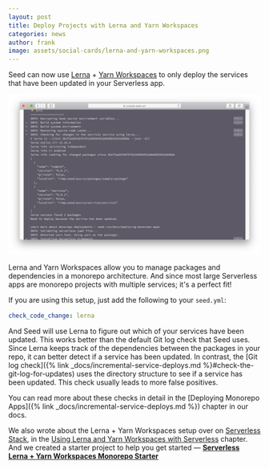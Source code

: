 ```yaml
---
layout: post
title: Deploy Projects with Lerna and Yarn Workspaces
categories: news
author: frank
image: assets/social-cards/lerna-and-yarn-workspaces.png
---
```


Seed can now use [Lerna](https://lerna.js.org) + [Yarn Workspaces](https://classic.yarnpkg.com/en/docs/workspaces/) to only deploy the services that have been updated in your Serverless app.

![Lerna check in Seed build log](/assets/blog/deploy-projects-with-lerna-and-yarn-workspaces/lerna-check-in-seed-build-log.png)

Lerna and Yarn Workspaces allow you to manage packages and dependencies in a monorepo architecture. And since most large Serverless apps are monorepo projects with multiple services; it's a perfect fit!

If you are using this setup, just add the following to your `seed.yml`:

``` yml
check_code_change: lerna
```

And Seed will use Lerna to figure out which of your services have been updated. This works better than the default Git log check that Seed uses. Since Lerna keeps track of the dependencies between the packages in your repo, it can better detect if a service has been updated. In contrast, the [Git log check]({% link _docs/incremental-service-deploys.md %}#check-the-git-log-for-updates) uses the directory structure to see if a service has been updated. This check usually leads to more false positives.

You can read more about these checks in detail in the [Deploying Monorepo Apps]({% link _docs/incremental-service-deploys.md %}) chapter in our docs.

We also wrote about the Lerna + Yarn Workspaces setup over on [Serverless Stack](https://serverless-stack.com/), in the [Using Lerna and Yarn Workspaces with Serverless](https://serverless-stack.com/chapters/using-lerna-and-yarn-workspaces-with-serverless.html) chapter. And we created a starter project to help you get started — [**Serverless Lerna + Yarn Workspaces Monorepo Starter**](https://github.com/AnomalyInnovations/serverless-lerna-yarn-starter)
